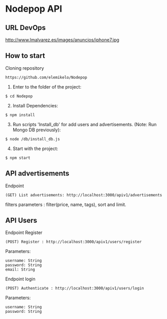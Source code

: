 # Nodepop API


## URL DevOps 

http://www.lmalvarez.es/images/anuncios/iphone7.jpg

## How to start

Cloning repository
```
https://github.com/elemikelo/Nodepop
```

1) Enter to the folder of the project:

```
$ cd Nodepop
```

2) Install Dependencies:

```
$ npm install
```

3) Run scripts 'Install_db' for add users and advertisements. (Note: Run Mongo DB previously):

```
$ node /db/install_db.js
```


4) Start with the project:
```
$ npm start
```

## API advertisements

Endpoint
```
(GET) List advertisements: http://localhost:3000/apiv1/advertisements
```

filters parameters : filter(price, name, tags), sort and limit.

## API Users

Endpoint Register

```
(POST) Register : http://localhost:3000/apiv1/users/register
```
Parameters:
```
username: String
password: String
email: String
```
Endpoint login

```
(POST) Authenticate : http://localhost:3000/apiv1/users/login
```

Parameters:
```
username: String
password: String
```
